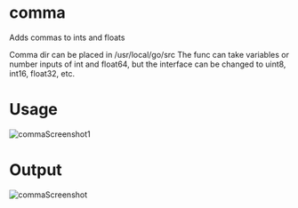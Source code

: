 # comma
Adds commas to ints and floats

Comma dir can be placed in /usr/local/go/src
The func can take variables or number inputs of int and float64, but the interface can be changed to uint8, int16, float32, etc.


# Usage
![commaScreenshot1](https://github.com/user-attachments/assets/acee18e4-758d-4f2c-82a6-66a794bb6ea6)



# Output
![commaScreenshot](https://github.com/user-attachments/assets/98e5901d-cb42-40b3-833e-ee1d76d312cf)
